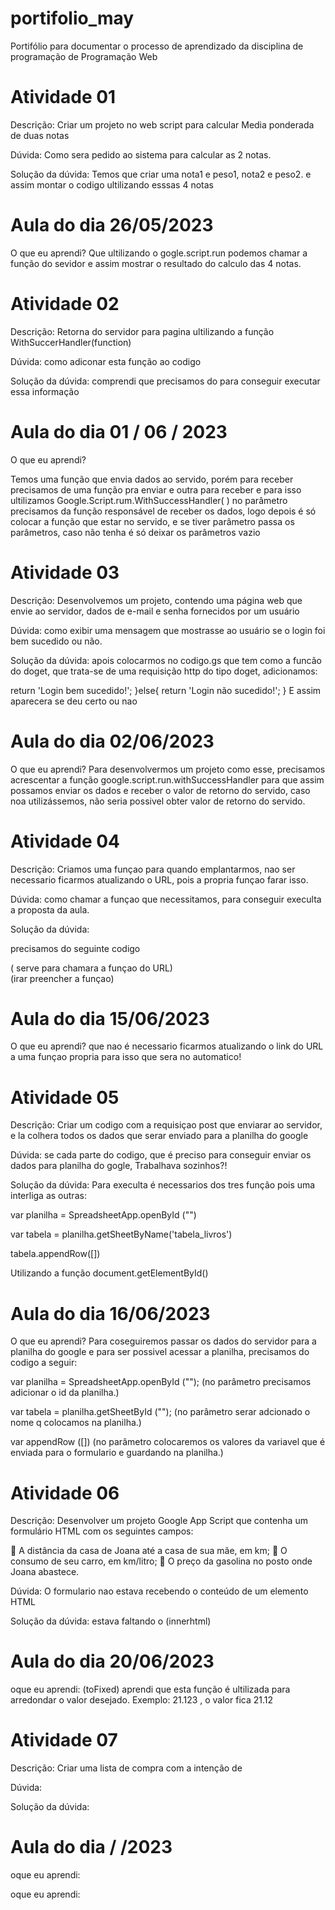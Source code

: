 # portifolio_may
Portifólio para documentar o processo de aprendizado da disciplina de programação de Programação Web

<h1>Atividade 01</h1>

Descrição: Criar um projeto no web script para calcular Media ponderada de duas notas 

Dúvida: Como sera pedido ao sistema para calcular as 2 notas.

Solução da dúvida: Temos que criar uma nota1 e peso1, nota2 e peso2. e assim montar o codigo ultilizando esssas 4 notas 

<h1> Aula do dia   26/05/2023     </h1>

O que eu aprendi? Que ultilizando o gogle.script.run podemos chamar a função do sevidor e assim mostrar o resultado do calculo das 4 notas.


<h1>Atividade 02</h1>

Descrição: Retorna  do servidor para pagina ultilizando a função WithSuccerHandler(function)

Dúvida: como adiconar esta função ao codigo 

Solução da dúvida: comprendi que precisamos do  para conseguir executar essa informação

<h1> Aula do dia   01 / 06 / 2023  </h1>

O que eu aprendi?

Temos uma função que envia dados ao servido, porém para receber precisamos de uma função pra enviar e outra para receber e para isso
ultilizamos Google.Script.rum.WithSuccessHandler( ) 
no parâmetro precisamos da função responsável de receber os dados, logo depois é só colocar a função que estar no servido, e se tiver parâmetro passa os parâmetros, caso não tenha é só deixar os parâmetros vazio


<h1>Atividade 03</h1>

Descrição: Desenvolvemos um projeto, contendo uma página
web que envie ao servidor, dados de e-mail e senha fornecidos por um usuário

Dúvida: como exibir uma mensagem
que mostrasse ao usuário se o login foi bem sucedido ou não. 

Solução da dúvida: apois colocarmos no codigo.gs que tem como a funcão do doget, que trata-se de uma requisição http do tipo doget, adicionamos:

return 'Login bem sucedido!';
}else{
  return 'Login não sucedido!';
}
E assim aparecera se deu certo ou nao
  
<h1> Aula do dia   02/06/2023  </h1>

O que eu aprendi?
Para desenvolvermos um projeto como esse, precisamos acrescentar a função  google.script.run.withSuccessHandler para que assim possamos enviar os dados e receber o valor de retorno do servido, caso noa utilizássemos, não seria possivel obter valor de retorno do servido.


<h1>Atividade 04</h1>

Descrição: Criamos uma funçao para quando emplantarmos, nao ser necessario ficarmos atualizando o URL, pois a propria funçao farar isso.

Dúvida:
como chamar a funçao que necessitamos, para conseguir execulta a proposta da aula.

Solução da dúvida:

precisamos do seguinte codigo 
<? var url= pegarUrl()?>   ( serve para chamara a funçao do URL)

<form action="" method= "post"> (irar preencher a funçao)

<h1> Aula do dia    15/06/2023  </h1>

O que eu aprendi?
que nao é necessario ficarmos atualizando o link do URL a uma funçao propria para isso que sera no automatico!


<h1>Atividade 05</h1>

Descrição: Criar um codigo com a requisiçao post que enviarar ao servidor, e la colhera todos os dados que serar enviado para a planilha do google

Dúvida: se cada parte do codigo, que é preciso para conseguir enviar os dados para planilha do gogle, Trabalhava sozinhos?!

Solução da dúvida: Para execulta é necessarios dos tres função pois uma interliga as outras:

var planilha = SpreadsheetApp.openById ("")

var tabela = planilha.getSheetByName('tabela_livros')

tabela.appendRow([])

Utilizando a função document.getElementById()

<h1> Aula do dia    16/06/2023  </h1>

O que eu aprendi? Para coseguiremos passar os dados do servidor para a planilha do google e para ser possivel acessar a planilha, precisamos do codigo a seguir:

var planilha = SpreadsheetApp.openById ("");  (no parâmetro precisamos adicionar o id da planilha.)

var tabela = planilha.getSheetById ("");  (no parâmetro serar adcionado o nome q colocamos na planilha.)

var appendRow ([])  (no parâmetro colocaremos os valores da variavel que é enviada para o formulario e guardando na planilha.)



<h1> Atividade 06</h1>

Descrição: Desenvolver um projeto Google App
Script que contenha um formulário HTML com os seguintes campos:

 A distância da casa de Joana até a casa de sua mãe, em km;
 O consumo de seu carro, em km/litro;
 O preço da gasolina no posto onde Joana abastece.


Dúvida: O formulario nao estava recebendo  o conteúdo de um elemento HTML

Solução da dúvida: estava faltando o (innerhtml)

<h1> Aula do dia 20/06/2023 </h1>

oque eu aprendi: (toFixed) aprendi que esta função é ultilizada para arredondar o valor desejado.
                Exemplo: 21.123 , o valor fica 21.12





<h1> Atividade 07</h1>

Descrição: Criar uma lista de compra com a intenção de 

Dúvida:

Solução da dúvida:

<h1> Aula do dia  /  /2023 </h1>

oque eu aprendi: 



oque eu aprendi:
